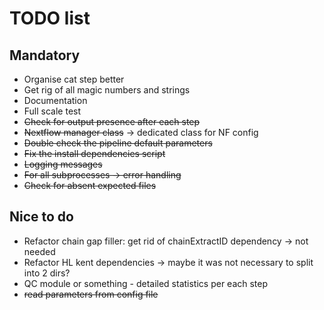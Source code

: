 # TODO list

## Mandatory

- Organise cat step better
- Get rig of all magic numbers and strings
- Documentation
- Full scale test
- ~~Check for output presence after each step~~
- ~~Nextflow manager class~~ -> dedicated class for NF config
- ~~Double check the pipeline default parameters~~
- ~~Fix the install dependencies script~~
- ~~Logging messages~~
- ~~For all subprocesses -> error handling~~
- ~~Check for absent expected files~~

## Nice to do

- Refactor chain gap filler: get rid of chainExtractID dependency -> not needed
- Refactor HL kent dependencies -> maybe it was not necessary to split into 2 dirs?
- QC module or something - detailed statistics per each step
- ~~read parameters from config file~~
